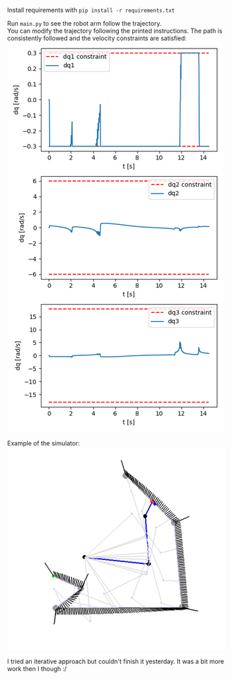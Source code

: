 Install requirements with `pip install -r requirements.txt`

Run `main.py` to see the robot arm follow the trajectory.  
You can modify the trajectory following the printed instructions.
The path is consistently followed and the velocity constraints are satisfied:
![dq_constraints.png](dq_constraints.png)

Example of the simulator:
![visualizer.png](visualizer.png)

I tried an iterative approach but couldn't finish it yesterday. It was a bit more work then I though :/